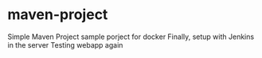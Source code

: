 # maven-project

Simple Maven Project
sample porject for docker
Finally, setup with Jenkins in the server
Testing webapp again
